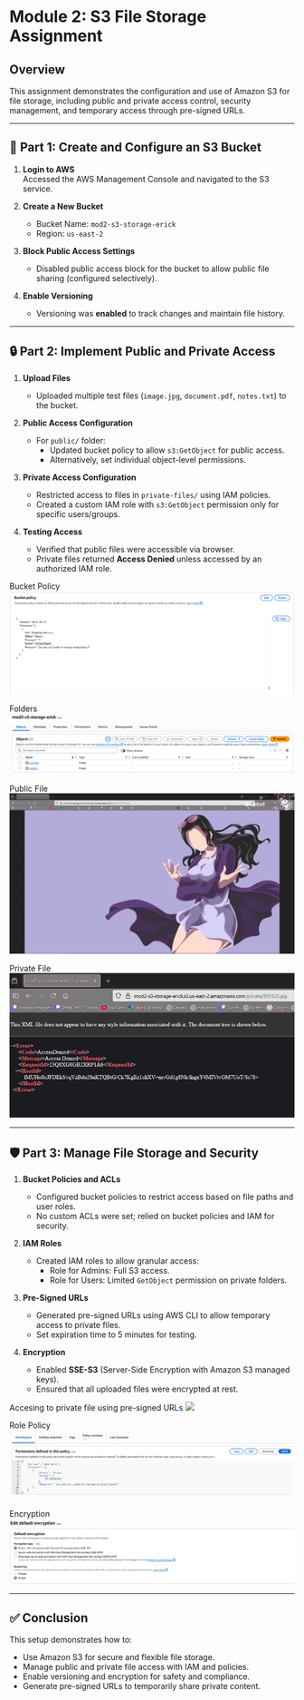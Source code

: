 # Module 2: S3 File Storage Assignment

## Overview

This assignment demonstrates the configuration and use of Amazon S3 for file storage, including public and private access control, security management, and temporary access through pre-signed URLs.

---

## 🧩 Part 1: Create and Configure an S3 Bucket

1. **Login to AWS**  
   Accessed the AWS Management Console and navigated to the S3 service.

2. **Create a New Bucket**

   - Bucket Name: `mod2-s3-storage-erick`
   - Region: `us-east-2`

3. **Block Public Access Settings**

   - Disabled public access block for the bucket to allow public file sharing (configured selectively).

4. **Enable Versioning**
   - Versioning was **enabled** to track changes and maintain file history.

---

## 🔒 Part 2: Implement Public and Private Access

1. **Upload Files**

   - Uploaded multiple test files (`image.jpg`, `document.pdf`, `notes.txt`) to the bucket.

2. **Public Access Configuration**

   - For `public/` folder:
     - Updated bucket policy to allow `s3:GetObject` for public access.
     - Alternatively, set individual object-level permissions.

3. **Private Access Configuration**

   - Restricted access to files in `private-files/` using IAM policies.
   - Created a custom IAM role with `s3:GetObject` permission only for specific users/groups.

4. **Testing Access**
   - Verified that public files were accessible via browser.
   - Private files returned **Access Denied** unless accessed by an authorized IAM role.
     
Bucket Policy
![](bucketpolicy.PNG)  

Folders
![](Capture.PNG)  

Public File
![Public file](public_file.PNG)  

Private File
![Private File](private_data.PNG)

---

## 🛡️ Part 3: Manage File Storage and Security

1. **Bucket Policies and ACLs**

   - Configured bucket policies to restrict access based on file paths and user roles.
   - No custom ACLs were set; relied on bucket policies and IAM for security.

2. **IAM Roles**

   - Created IAM roles to allow granular access:
     - Role for Admins: Full S3 access.
     - Role for Users: Limited `GetObject` permission on private folders.

3. **Pre-Signed URLs**

   - Generated pre-signed URLs using AWS CLI to allow temporary access to private files.
   - Set expiration time to 5 minutes for testing.

4. **Encryption**
   - Enabled **SSE-S3** (Server-Side Encryption with Amazon S3 managed keys).
   - Ensured that all uploaded files were encrypted at rest.

Accesing to private file using pre-signed URLs
![](Test_usingpresignedur.PNG)
     
Role Policy
![](role_policy.PNG)
  
Encryption
![](encryption.PNG)

---

## ✅ Conclusion

This setup demonstrates how to:

- Use Amazon S3 for secure and flexible file storage.
- Manage public and private file access with IAM and policies.
- Enable versioning and encryption for safety and compliance.
- Generate pre-signed URLs to temporarily share private content.

